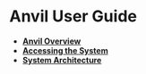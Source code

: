 # Anvil User Guide

- [**Anvil Overview**](overview)
- [**Accessing the System**](access)
- [**System Architecture**](system)